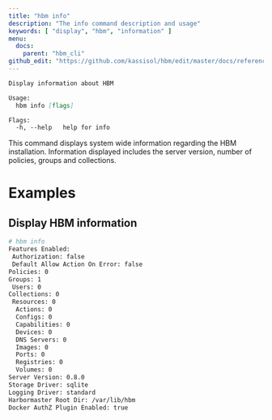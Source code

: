 ```yaml
---
title: "hbm info"
description: "The info command description and usage"
keywords: [ "display", "hbm", "information" ]
menu:
  docs:
    parent: "hbm_cli"
github_edit: "https://github.com/kassisol/hbm/edit/master/docs/reference/commandline/info.md"
---
```


```markdown
Display information about HBM

Usage:
  hbm info [flags]

Flags:
  -h, --help   help for info
```

This command displays system wide information regarding the HBM installation.
Information displayed includes the server version, number of policies, groups and collections.

# Examples

## Display HBM information

```bash
# hbm info
Features Enabled:
 Authorization: false
 Default Allow Action On Error: false
Policies: 0
Groups: 1
 Users: 0
Collections: 0
 Resources: 0
  Actions: 0
  Configs: 0
  Capabilities: 0
  Devices: 0
  DNS Servers: 0
  Images: 0
  Ports: 0
  Registries: 0
  Volumes: 0
Server Version: 0.8.0
Storage Driver: sqlite
Logging Driver: standard
Harbormaster Root Dir: /var/lib/hbm
Docker AuthZ Plugin Enabled: true
```
